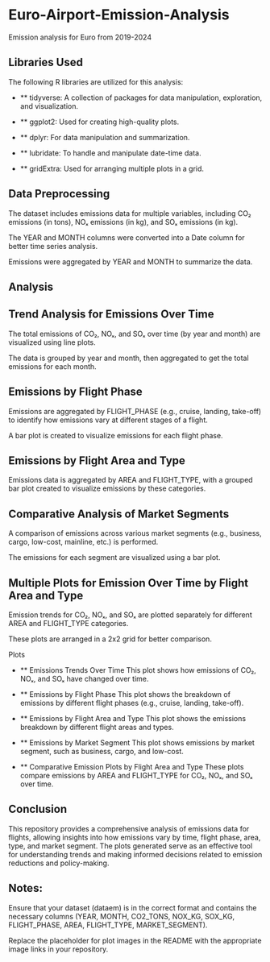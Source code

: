 # Euro-Airport-Emission-Analysis
Emission analysis for Euro from 2019-2024
## Libraries Used
The following R libraries are utilized for this analysis:

- ** tidyverse: A collection of packages for data manipulation, exploration, and visualization.

- ** ggplot2: Used for creating high-quality plots.

- ** dplyr: For data manipulation and summarization.

- ** lubridate: To handle and manipulate date-time data.

- ** gridExtra: Used for arranging multiple plots in a grid.

## Data Preprocessing
The dataset includes emissions data for multiple variables, including CO₂ emissions (in tons), NOₓ emissions (in kg), and SOₓ emissions (in kg).

The YEAR and MONTH columns were converted into a Date column for better time series analysis.

Emissions were aggregated by YEAR and MONTH to summarize the data.

## Analysis
## Trend Analysis for Emissions Over Time

The total emissions of CO₂, NOₓ, and SOₓ over time (by year and month) are visualized using line plots.

The data is grouped by year and month, then aggregated to get the total emissions for each month.

## Emissions by Flight Phase

Emissions are aggregated by FLIGHT_PHASE (e.g., cruise, landing, take-off) to identify how emissions vary at different stages of a flight.

A bar plot is created to visualize emissions for each flight phase.

## Emissions by Flight Area and Type

Emissions data is aggregated by AREA and FLIGHT_TYPE, with a grouped bar plot created to visualize emissions by these categories.

## Comparative Analysis of Market Segments

A comparison of emissions across various market segments (e.g., business, cargo, low-cost, mainline, etc.) is performed.

The emissions for each segment are visualized using a bar plot.

## Multiple Plots for Emission Over Time by Flight Area and Type

Emission trends for CO₂, NOₓ, and SOₓ are plotted separately for different AREA and FLIGHT_TYPE categories.

These plots are arranged in a 2x2 grid for better comparison.

Plots
- ** Emissions Trends Over Time
This plot shows how emissions of CO₂, NOₓ, and SOₓ have changed over time.

- ** Emissions by Flight Phase
This plot shows the breakdown of emissions by different flight phases (e.g., cruise, landing, take-off).

- ** Emissions by Flight Area and Type
This plot shows the emissions breakdown by different flight areas and types.

- ** Emissions by Market Segment
This plot shows emissions by market segment, such as business, cargo, and low-cost.

- ** Comparative Emission Plots by Flight Area and Type
These plots compare emissions by AREA and FLIGHT_TYPE for CO₂, NOₓ, and SOₓ over time.


## Conclusion
This repository provides a comprehensive analysis of emissions data for flights, allowing insights into how emissions vary by time, flight phase, area, type, and market segment. The plots generated serve as an effective tool for understanding trends and making informed decisions related to emission reductions and policy-making.

## Notes:
Ensure that your dataset (dataem) is in the correct format and contains the necessary columns (YEAR, MONTH, CO2_TONS, NOX_KG, SOX_KG, FLIGHT_PHASE, AREA, FLIGHT_TYPE, MARKET_SEGMENT).

Replace the placeholder for plot images in the README with the appropriate image links in your repository.
